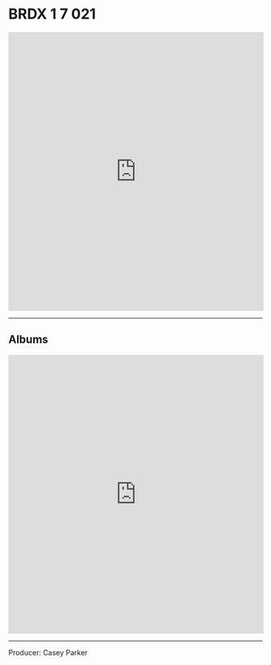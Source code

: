 # BRDX 1 7 021
<iframe id='AmazonMusicEmbedB08TM5WY2D' src='https://music.amazon.com/embed/B08TM5WY2D/?id=LOlKuc8LZI&marketplaceId=ATVPDKIKX0DER&musicTerritory=US' width='100%' height='550px' style='border:1px solid rgba(0, 0, 0, 0.12);max-width:'></iframe>

---
## Albums
<iframe id='AmazonMusicEmbedB08TM4KL3L' src='https://music.amazon.com/embed/B08TM4KL3L/?id=BWi3OmNHtQ&marketplaceId=ATVPDKIKX0DER&musicTerritory=US' width='100%' height='550px' style='border:1px solid rgba(0, 0, 0, 0.12);max-width:'></iframe>

---
Producer: Casey Parker
